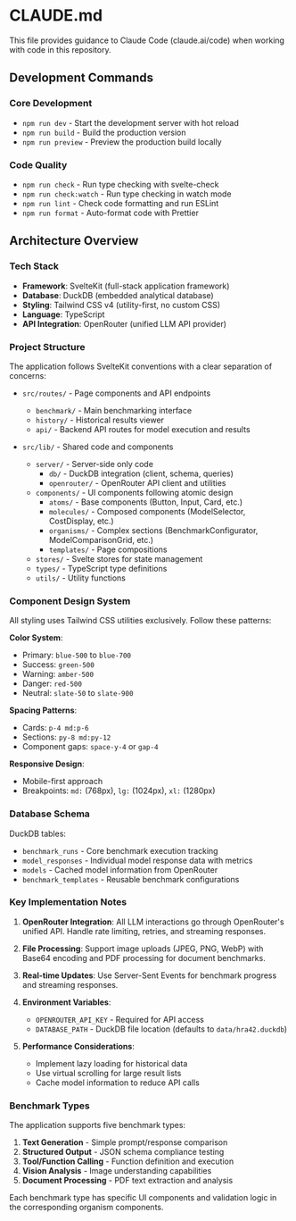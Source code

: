 # CLAUDE.md

This file provides guidance to Claude Code (claude.ai/code) when working with code in this repository.

## Development Commands

### Core Development

- `npm run dev` - Start the development server with hot reload
- `npm run build` - Build the production version
- `npm run preview` - Preview the production build locally

### Code Quality

- `npm run check` - Run type checking with svelte-check
- `npm run check:watch` - Run type checking in watch mode
- `npm run lint` - Check code formatting and run ESLint
- `npm run format` - Auto-format code with Prettier

## Architecture Overview

### Tech Stack

- **Framework**: SvelteKit (full-stack application framework)
- **Database**: DuckDB (embedded analytical database)
- **Styling**: Tailwind CSS v4 (utility-first, no custom CSS)
- **Language**: TypeScript
- **API Integration**: OpenRouter (unified LLM API provider)

### Project Structure

The application follows SvelteKit conventions with a clear separation of concerns:

- `src/routes/` - Page components and API endpoints
  - `benchmark/` - Main benchmarking interface
  - `history/` - Historical results viewer
  - `api/` - Backend API routes for model execution and results

- `src/lib/` - Shared code and components
  - `server/` - Server-side only code
    - `db/` - DuckDB integration (client, schema, queries)
    - `openrouter/` - OpenRouter API client and utilities
  - `components/` - UI components following atomic design
    - `atoms/` - Base components (Button, Input, Card, etc.)
    - `molecules/` - Composed components (ModelSelector, CostDisplay, etc.)
    - `organisms/` - Complex sections (BenchmarkConfigurator, ModelComparisonGrid, etc.)
    - `templates/` - Page compositions
  - `stores/` - Svelte stores for state management
  - `types/` - TypeScript type definitions
  - `utils/` - Utility functions

### Component Design System

All styling uses Tailwind CSS utilities exclusively. Follow these patterns:

**Color System**:

- Primary: `blue-500` to `blue-700`
- Success: `green-500`
- Warning: `amber-500`
- Danger: `red-500`
- Neutral: `slate-50` to `slate-900`

**Spacing Patterns**:

- Cards: `p-4 md:p-6`
- Sections: `py-8 md:py-12`
- Component gaps: `space-y-4` or `gap-4`

**Responsive Design**:

- Mobile-first approach
- Breakpoints: `md:` (768px), `lg:` (1024px), `xl:` (1280px)

### Database Schema

DuckDB tables:

- `benchmark_runs` - Core benchmark execution tracking
- `model_responses` - Individual model response data with metrics
- `models` - Cached model information from OpenRouter
- `benchmark_templates` - Reusable benchmark configurations

### Key Implementation Notes

1. **OpenRouter Integration**: All LLM interactions go through OpenRouter's unified API. Handle rate limiting, retries, and streaming responses.

2. **File Processing**: Support image uploads (JPEG, PNG, WebP) with Base64 encoding and PDF processing for document benchmarks.

3. **Real-time Updates**: Use Server-Sent Events for benchmark progress and streaming responses.

4. **Environment Variables**:
   - `OPENROUTER_API_KEY` - Required for API access
   - `DATABASE_PATH` - DuckDB file location (defaults to `data/hra42.duckdb`)

5. **Performance Considerations**:
   - Implement lazy loading for historical data
   - Use virtual scrolling for large result lists
   - Cache model information to reduce API calls

### Benchmark Types

The application supports five benchmark types:

1. **Text Generation** - Simple prompt/response comparison
2. **Structured Output** - JSON schema compliance testing
3. **Tool/Function Calling** - Function definition and execution
4. **Vision Analysis** - Image understanding capabilities
5. **Document Processing** - PDF text extraction and analysis

Each benchmark type has specific UI components and validation logic in the corresponding organism components.
